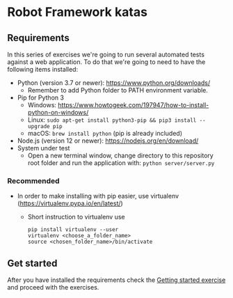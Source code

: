 # Robot Framework katas

## Requirements

In this series of exercises we're going to run several automated tests against a web application. To do
that we're going to need to have the following items installed:

- Python (version 3.7 or newer): https://www.python.org/downloads/
  - Remember to add Python folder to PATH environment variable.
- Pip for Python 3
  - Windows: https://www.howtogeek.com/197947/how-to-install-python-on-windows/
  - Linux: `sudo apt-get install python3-pip && pip3 install --upgrade pip`
  - macOS: `brew install python` (pip is already included)
- Node.js (version 12 or newer): https://nodejs.org/en/download/
- System under test
  - Open a new terminal window, change directory to this repository root folder and run the application
    with: `python server/server.py`

### Recommended

- In order to make installing with pip easier, use virtualenv (https://virtualenv.pypa.io/en/latest/)
  - Short instruction to virtualenv use

    ```shell
    pip install virtualenv --user
    virtualenv <choose_a_folder_name>
    source <chosen_folder_name>/bin/activate
    ```

## Get started

After you have installed the requirements check the [Getting started exercise](exercises/00-getting-started.md) and proceed with the exercises.

